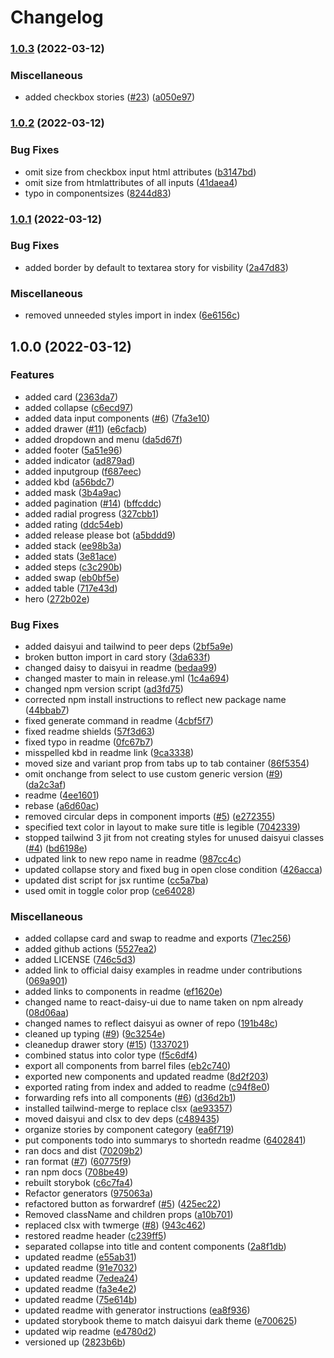 # Changelog

### [1.0.3](https://www.github.com/daisyui/react-daisyui/compare/v1.0.2...v1.0.3) (2022-03-12)


### Miscellaneous

* added checkbox stories ([#23](https://www.github.com/daisyui/react-daisyui/issues/23)) ([a050e97](https://www.github.com/daisyui/react-daisyui/commit/a050e97f0098ae9e359f7e444bfbbf1a2df15799))

### [1.0.2](https://www.github.com/daisyui/react-daisyui/compare/v1.0.1...v1.0.2) (2022-03-12)


### Bug Fixes

* omit size from checkbox input html attributes ([b3147bd](https://www.github.com/daisyui/react-daisyui/commit/b3147bdd423d15cb20e60f7fff1d15b5761c8655))
* omit size from htmlattributes of all inputs ([41daea4](https://www.github.com/daisyui/react-daisyui/commit/41daea4272cf28971d4297dab4f3428cd2d95f36))
* typo in componentsizes ([8244d83](https://www.github.com/daisyui/react-daisyui/commit/8244d83404ee6c402b006dcf69778946fd98f67e))

### [1.0.1](https://www.github.com/daisyui/react-daisyui/compare/v1.0.0...v1.0.1) (2022-03-12)


### Bug Fixes

* added border by default to textarea story for visbility ([2a47d83](https://www.github.com/daisyui/react-daisyui/commit/2a47d833bd70290651ff4de0c313686e3e026561))


### Miscellaneous

* removed unneeded styles import in index ([6e6156c](https://www.github.com/daisyui/react-daisyui/commit/6e6156cd628cf2d927ee5c418fe983ad94c5e114))

## 1.0.0 (2022-03-12)


### Features

* added card ([2363da7](https://www.github.com/daisyui/react-daisyui/commit/2363da74530745d8c720452d68d0ff3aa84ef6a3))
* added collapse ([c6ecd97](https://www.github.com/daisyui/react-daisyui/commit/c6ecd97b2ce0dae5c34c646fc5c530bee315a650))
* added data input components ([#6](https://www.github.com/daisyui/react-daisyui/issues/6)) ([7fa3e10](https://www.github.com/daisyui/react-daisyui/commit/7fa3e105185c3b594bc81513735c34b7e4368826))
* added drawer ([#11](https://www.github.com/daisyui/react-daisyui/issues/11)) ([e6cfacb](https://www.github.com/daisyui/react-daisyui/commit/e6cfacb6c209e157d4a5970e8acf27ade6ec06a2))
* added dropdown and menu ([da5d67f](https://www.github.com/daisyui/react-daisyui/commit/da5d67f7f187900fa2e199056ea7d5a6c37b5c97))
* added footer ([5a51e96](https://www.github.com/daisyui/react-daisyui/commit/5a51e96259fcbd0befe2951997d63f4e93353f96))
* added indicator ([ad879ad](https://www.github.com/daisyui/react-daisyui/commit/ad879adf0102c9d499e1ab946afdfde3f7d443ef))
* added inputgroup ([f687eec](https://www.github.com/daisyui/react-daisyui/commit/f687eec3fa9c9389c1fa4b0220cd3f99d52838ae))
* added kbd ([a56bdc7](https://www.github.com/daisyui/react-daisyui/commit/a56bdc7c7031dbec5c578cbb63f83e7a4b375930))
* added mask ([3b4a9ac](https://www.github.com/daisyui/react-daisyui/commit/3b4a9acb9483d706a66ed098d137d307463d8344))
* added pagination ([#14](https://www.github.com/daisyui/react-daisyui/issues/14)) ([bffcddc](https://www.github.com/daisyui/react-daisyui/commit/bffcddcccf3803cd6aa35bb7e9c52a7e452830aa))
* added radial progress ([327cbb1](https://www.github.com/daisyui/react-daisyui/commit/327cbb109d6e6a764f7406df09973aa11827e84d))
* added rating ([ddc54eb](https://www.github.com/daisyui/react-daisyui/commit/ddc54eb8b9860b671e9c400b25439c20b3e56b40))
* added release please bot ([a5bddd9](https://www.github.com/daisyui/react-daisyui/commit/a5bddd9929c3660d40345dd2b8f96a94d7948594))
* added stack ([ee98b3a](https://www.github.com/daisyui/react-daisyui/commit/ee98b3aad5e0502c56d2b8f4a57ce0b4f8b0a0fe))
* added stats ([3e81ace](https://www.github.com/daisyui/react-daisyui/commit/3e81acece3237005689e060564753ad02034cc62))
* added steps ([c3c290b](https://www.github.com/daisyui/react-daisyui/commit/c3c290b06fff80ef89403c91ea6b6ba995d2630d))
* added swap ([eb0bf5e](https://www.github.com/daisyui/react-daisyui/commit/eb0bf5e2b7393e768f549173341fddb808eb1a0c))
* added table ([717e43d](https://www.github.com/daisyui/react-daisyui/commit/717e43de2c589a1010d5c7031c6058d39f7b4047))
* hero ([272b02e](https://www.github.com/daisyui/react-daisyui/commit/272b02e0fe9580597b80eaf1f89d237f8e4898d2))


### Bug Fixes

* added daisyui and tailwind to peer deps ([2bf5a9e](https://www.github.com/daisyui/react-daisyui/commit/2bf5a9e1712228f5ab882c627a8243ed5f0fc9b4))
* broken button import in card story ([3da633f](https://www.github.com/daisyui/react-daisyui/commit/3da633f311fc9eb65f27dd85f797f6d303a27513))
* changed daisy to daisyui in readme ([bedaa99](https://www.github.com/daisyui/react-daisyui/commit/bedaa9966bb97727acd9deafe261769fa170f74d))
* changed master to main in release.yml ([1c4a694](https://www.github.com/daisyui/react-daisyui/commit/1c4a69470997b396d68d67e4ea0c9c3c7622d587))
* changed npm version script ([ad3fd75](https://www.github.com/daisyui/react-daisyui/commit/ad3fd7574f1784b79b40c064afc8ab397acdcfca))
* corrected npm install instructions to reflect new package name ([44bbab7](https://www.github.com/daisyui/react-daisyui/commit/44bbab7738a4d5725c50f8a15b074aa1809ddb0d))
* fixed generate command in readme ([4cbf5f7](https://www.github.com/daisyui/react-daisyui/commit/4cbf5f7ff70ea681d6c104669c5e3e3f340704a1))
* fixed readme shields ([57f3d63](https://www.github.com/daisyui/react-daisyui/commit/57f3d63901fc8b58a45e495c05b196511141d870))
* fixed typo in readme ([0fc67b7](https://www.github.com/daisyui/react-daisyui/commit/0fc67b7430398a8e504dd9e1fdd1a41b46d14015))
* misspelled kbd in readme link ([9ca3338](https://www.github.com/daisyui/react-daisyui/commit/9ca3338fe8432db049279b769d1bf7d5205e1ca3))
* moved size and variant prop from tabs up to tab container ([86f5354](https://www.github.com/daisyui/react-daisyui/commit/86f53545465b5a71f5edfb8e5e004bd4a307b10f))
* omit onchange from select to use custom generic version ([#9](https://www.github.com/daisyui/react-daisyui/issues/9)) ([da2c3af](https://www.github.com/daisyui/react-daisyui/commit/da2c3afc624f85de826b429d3ac7ae638fa38074))
* readme ([4ee1601](https://www.github.com/daisyui/react-daisyui/commit/4ee1601f4f7c56f0564fe389d2c69d4b7a32af4a))
* rebase ([a6d60ac](https://www.github.com/daisyui/react-daisyui/commit/a6d60ac10d7bebdb5252f93b0d75c6daee196cf0))
* removed circular deps in component imports ([#5](https://www.github.com/daisyui/react-daisyui/issues/5)) ([e272355](https://www.github.com/daisyui/react-daisyui/commit/e2723550fe68e7a4bc0921f1fb0347cac8a0a983))
* specified text color in layout to make sure title is legible ([7042339](https://www.github.com/daisyui/react-daisyui/commit/70423395e7d0739d2ed43060765e1bc8ac4e8357))
* stopped tailwind 3 jit from not creating styles for unused daisyui classes ([#4](https://www.github.com/daisyui/react-daisyui/issues/4)) ([bd6198e](https://www.github.com/daisyui/react-daisyui/commit/bd6198ea39a60b33f1483f1c89764ec360c014b7))
* udpated link to new repo name in readme ([987cc4c](https://www.github.com/daisyui/react-daisyui/commit/987cc4c7a9d731ba47cde96932e4cd31ea6010a3))
* updated collapse story and fixed bug in open close condition ([426acca](https://www.github.com/daisyui/react-daisyui/commit/426acca99eb62a32c487d37aa823238daf2bbc08))
* updated dist script for jsx runtime ([cc5a7ba](https://www.github.com/daisyui/react-daisyui/commit/cc5a7baad0ae743c224354e53c5479826e3e93a1))
* used omit in toggle color prop ([ce64028](https://www.github.com/daisyui/react-daisyui/commit/ce64028f5ac81b558f9d801657d9e31f153ede60))


### Miscellaneous

* added collapse card and swap to readme and exports ([71ec256](https://www.github.com/daisyui/react-daisyui/commit/71ec25699603ae8a33a8a12fade3714bdf77e900))
* added github actions ([5527ea2](https://www.github.com/daisyui/react-daisyui/commit/5527ea2ce7653a4c7926bc1d9d7a78287bc64b7b))
* added LICENSE ([746c5d3](https://www.github.com/daisyui/react-daisyui/commit/746c5d36a8e9327d21e1bbbc4dcdc44850161ee7))
* added link to official daisy examples in readme under contributions ([069a901](https://www.github.com/daisyui/react-daisyui/commit/069a901b1599ac46470c3a499bf5587586d5e6b3))
* added links to components in readme ([ef1620e](https://www.github.com/daisyui/react-daisyui/commit/ef1620ef3d48e225a536e85f3b41572487b73bdb))
* changed name to react-daisy-ui due to name taken on npm already ([08d06aa](https://www.github.com/daisyui/react-daisyui/commit/08d06aac4c776cb062bf310e61658158c54c4dec))
* changed names to reflect daisyui as owner of repo ([191b48c](https://www.github.com/daisyui/react-daisyui/commit/191b48cb16392362f9c026c1b053e6a1bedd2225))
* cleaned up typing ([#9](https://www.github.com/daisyui/react-daisyui/issues/9)) ([9c3254e](https://www.github.com/daisyui/react-daisyui/commit/9c3254ee7e0f8259a30abb0fff9515c522c72721))
* cleanedup drawer story ([#15](https://www.github.com/daisyui/react-daisyui/issues/15)) ([1337021](https://www.github.com/daisyui/react-daisyui/commit/133702125d2741f3c50cc14d3faf76de828f3446))
* combined status into color type ([f5c6df4](https://www.github.com/daisyui/react-daisyui/commit/f5c6df482707930e8e8a9d05f37a8f1f6dd23097))
* export all components from barrel files ([eb2c740](https://www.github.com/daisyui/react-daisyui/commit/eb2c7409bf2d710433693ae4418c886695944870))
* exported new components and updated readme ([8d2f203](https://www.github.com/daisyui/react-daisyui/commit/8d2f20367b7d84b92be9d57a48b7859ef5afabe3))
* exported rating from index and added to readme ([c94f8e0](https://www.github.com/daisyui/react-daisyui/commit/c94f8e0daa2cd153b922a1f08969c2c29e15cedf))
* forwarding refs into all components ([#6](https://www.github.com/daisyui/react-daisyui/issues/6)) ([d36d2b1](https://www.github.com/daisyui/react-daisyui/commit/d36d2b1341cf73e7dd11fc18e55e7a03e32ee85f))
* installed tailwind-merge to replace clsx ([ae93357](https://www.github.com/daisyui/react-daisyui/commit/ae93357599c306ced014f386f8071d9f4aecfa0a))
* moved daisyui and clsx to dev deps ([c489435](https://www.github.com/daisyui/react-daisyui/commit/c489435e7f82fbc5a36d6188e19b17787133a3fc))
* organize stories by component category ([ea6f719](https://www.github.com/daisyui/react-daisyui/commit/ea6f7190cc8d753ad2717801ce63225c2af4270e))
* put components todo into summarys to shortedn readme ([6402841](https://www.github.com/daisyui/react-daisyui/commit/6402841b54990a80f312a99ae5875e8ac07e5179))
* ran docs and dist ([70209b2](https://www.github.com/daisyui/react-daisyui/commit/70209b20dabd26e99c3fd57e677ee43780e0d787))
* ran format ([#7](https://www.github.com/daisyui/react-daisyui/issues/7)) ([60775f9](https://www.github.com/daisyui/react-daisyui/commit/60775f9ddaec47ea92c843fc561b52785e928601))
* ran npm docs ([708be49](https://www.github.com/daisyui/react-daisyui/commit/708be49ccc3b4675bf87064f93104a674994d4f0))
* rebuilt storybok ([c6c7fa4](https://www.github.com/daisyui/react-daisyui/commit/c6c7fa4b17e1e3945889fd3321f8e505a84a5689))
* Refactor generators ([975063a](https://www.github.com/daisyui/react-daisyui/commit/975063a0e14e187cc562eb87e0a490938197ecdc))
* refactored button as forwardref ([#5](https://www.github.com/daisyui/react-daisyui/issues/5)) ([425ec22](https://www.github.com/daisyui/react-daisyui/commit/425ec2210ef0a581f16b9ab9e18bdf2e05cbb350))
* Removed className and children props ([a10b701](https://www.github.com/daisyui/react-daisyui/commit/a10b70185d8b8f5ad587020e799fa1ba38906735))
* replaced clsx with twmerge ([#8](https://www.github.com/daisyui/react-daisyui/issues/8)) ([943c462](https://www.github.com/daisyui/react-daisyui/commit/943c4622e563ed072ad1a1ee03d609fa7feef851))
* restored readme header ([c239ff5](https://www.github.com/daisyui/react-daisyui/commit/c239ff5b25d52f8829c173b045e54288ce779b00))
* separated collapse into title and content components ([2a8f1db](https://www.github.com/daisyui/react-daisyui/commit/2a8f1db4588f082dea9845f1119aa60504d8635b))
* updated readme ([e55ab31](https://www.github.com/daisyui/react-daisyui/commit/e55ab310ee8b6fab12095a28f253af1f118c507b))
* updated readme ([91e7032](https://www.github.com/daisyui/react-daisyui/commit/91e7032324e8e079e9f0d5581e0a90819aa05d0f))
* updated readme ([7edea24](https://www.github.com/daisyui/react-daisyui/commit/7edea24ae4af12025bfef4f78d2b71fdcdc9d7e4))
* updated readme ([fa3e4e2](https://www.github.com/daisyui/react-daisyui/commit/fa3e4e26578bf0961c976d9ba7654f06b3765a62))
* updated readme ([75e614b](https://www.github.com/daisyui/react-daisyui/commit/75e614bce09c63608c92d60fa7c806c289065276))
* updated readme with generator instructions ([ea8f936](https://www.github.com/daisyui/react-daisyui/commit/ea8f936de0f11bffe5c2d2d3885104977e5095da))
* updated storybook theme to match daisyui dark theme ([e700625](https://www.github.com/daisyui/react-daisyui/commit/e7006256300cdadae453580c239098af4823e2c9))
* updated wip readme ([e4780d2](https://www.github.com/daisyui/react-daisyui/commit/e4780d2282cda599605c39f9eb41d7c5b8a06b58))
* versioned up ([2823b6b](https://www.github.com/daisyui/react-daisyui/commit/2823b6b422b047370b0b30412e16db9699e4e7ac))
